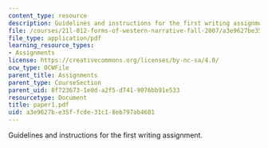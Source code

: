 ```yaml
---
content_type: resource
description: Guidelines and instructions for the first writing assignment.
file: /courses/21l-012-forms-of-western-narrative-fall-2007/a3e9627be35ffcde31c18eb797ab4601_paper1.pdf
file_type: application/pdf
learning_resource_types:
- Assignments
license: https://creativecommons.org/licenses/by-nc-sa/4.0/
ocw_type: OCWFile
parent_title: Assignments
parent_type: CourseSection
parent_uid: 8f723673-1e0d-a2f5-d741-9076bb91e533
resourcetype: Document
title: paper1.pdf
uid: a3e9627b-e35f-fcde-31c1-8eb797ab4601
---
```

Guidelines and instructions for the first writing assignment.